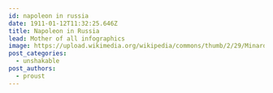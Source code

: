 ```yaml
---
id: napoleon in russia
date: 1911-01-12T11:32:25.646Z
title: Napoleon in Russia
lead: Mother of all infographics
image: https://upload.wikimedia.org/wikipedia/commons/thumb/2/29/Minard.png/1280px-Minard.png
post_categories:
  - unshakable
post_authors:
  - proust
---
```

